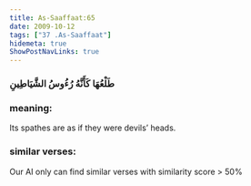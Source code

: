 ```yaml
---
title: As-Saaffaat:65
date: 2009-10-12
tags: ["37 .As-Saaffaat"]
hidemeta: true 
ShowPostNavLinks: true 
---
```

### طَلْعُهَا كَأَنَّهُ رُءُوسُ الشَّيَاطِينِ
### meaning: 
Its spathes are as if they were devils’ heads.
### similar verses: 

Our AI only can find similar verses with similarity score > 50% 




